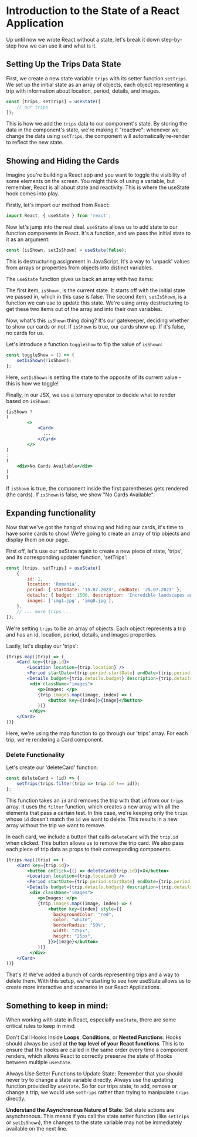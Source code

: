 # Introduction to the State of a React Application

Up until now we wrote React without a state, let's break it down step-by-step how we can use it and what is it.

## Setting Up the Trips Data State

First, we create a new state variable `trips` with its setter function `setTrips`. We set up the initial state as an array of objects, each object representing a trip with information about location, period, details, and images.

```jsx
const [trips, setTrips] = useState([
    // our trips
]);
```

This is how we add the `trips` data to our component's state. By storing the data in the component's state, we're making it "reactive": whenever we change the data using `setTrips`, the component will automatically re-render to reflect the new state.

## Showing and Hiding the Cards

Imagine you're building a React app and you want to toggle the visibility of some elements on the screen. You might think of using a variable, but remember, React is all about state and reactivity. This is where the useState hook comes into play.

Firstly, let's import our method from React:

```jsx
import React, { useState } from 'react';
```

Now let's jump into the real deal. `useState` allows us to add state to our function components in React. It's a function, and we pass the initial state to it as an argument:

```jsx
const [isShown, setIsShown] = useState(false);
```

This is destructuring assignment in JavaScript. It's a way to 'unpack' values from arrays or properties from objects into distinct variables.

The `useState` function gives us back an array with two items:

The first item, `isShown`, is the current state. It starts off with the initial state we passed in, which in this case is false.
The second item, `setIsShown`, is a function we can use to update this state.
We're using array destructuring to get these two items out of the array and into their own variables.

Now, what's this `isShown` thing doing? It's our gatekeeper, deciding whether to show our cards or not. If `isShown` is true, our cards show up. If it's false, no cards for us.

Let's introduce a function `toggleShow` to flip the value of `isShown`:

```jsx
const toggleShow = () => {
    setIsShown(!isShown);
};
```

Here, `setIsShown` is setting the state to the opposite of its current value - this is how we toggle!

Finally, in our JSX, we use a ternary operator to decide what to render based on `isShown`:

```jsx
{isShown ? 
(
        <>
            <Card>
              ...
            </Card>
        </>
)
:
(
    <div>No Cards Available</div>
)
}
```

If `isShown` is true, the component inside the first parentheses gets rendered (the cards). If `isShown` is false, we show "No Cards Available".

## Expanding functionality

Now that we've got the hang of showing and hiding our cards, it's time to have some cards to show! We're going to create an array of trip objects and display them on our page.

First off, let's use our seState again to create a new piece of state, 'trips', and its corresponding updater function, 'setTrips':

```jsx
const [trips, setTrips] = useState([
    {
        id: 1,
        location: 'Romania',
        period: { startDate: '15.07.2023', endDate: '25.07.2023' },
        details: { budget: 1500, description: 'Incredible landscapes and lots of history!' },
        images: ['img1.jpg', 'img8.jpg'],
    },
    // ... more trips ...
]);

```

We're setting `trips` to be an array of objects. Each object represents a trip and has an id, location, period, details, and images properties.

Lastly, let's display our 'trips':

```jsx
{trips.map((trip) => (
    <Card key={trip.id}>
        <Location location={trip.location} />
        <Period startDate={trip.period.startDate} endDate={trip.period.endDate} />
        <Details budget={trip.details.budget} description={trip.details.description} />
         <div className="images">
            <p>Images: </p>
            {trip.images.map((image, index) => (
                <button key={index}>{image}</button>
            ))}
         </div>
    </Card>
))}
```

Here, we're using the map function to go through our 'trips' array. For each trip, we're rendering a Card component.


### Delete Functionality

Let's create our 'deleteCard' function:

```jsx
const deleteCard = (id) => {
    setTrips(trips.filter(trip => trip.id !== id));
};
```

This function takes an `id` and removes the trip with that `id` from our `trips` array. It uses the `filter` function, which creates a new array with all the elements that pass a certain test. In this case, we're keeping only the `trips` whose `id` doesn't match the `id` we want to delete. This results in a new array without the trip we want to remove.

In each card, we include a button that calls `deleteCard` with the `trip.id` when clicked. This button allows us to remove the trip card. We also pass each piece of trip data as props to their corresponding components.

```jsx
{trips.map((trip) => (
    <Card key={trip.id}>
        <button onClick={() => deleteCard(trip.id)}>X</button>
        <Location location={trip.location} />
        <Period startDate={trip.period.startDate} endDate={trip.period.endDate} />
        <Details budget={trip.details.budget} description={trip.details.description} />
         <div className="images">
            <p>Images: </p>
            {trip.images.map((image, index) => (
                <button key={index} style={{
                  backgroundColor: "red",
                  color: "white",
                  borderRadius: "50%",
                  width: "25px",
                  height: "25px",
                }}>{image}</button>
            ))}
         </div>
    </Card>
))}
```

That's it! We've added a bunch of cards representing trips and a way to delete them. With this setup, we're starting to see how useState allows us to create more interactive and scenarios in our React Applications.

## Something to keep in mind:

When working with state in React, especially `useState`, there are some critical rules to keep in mind:

Don't Call Hooks Inside **Loops**, **Conditions**, or **Nested Functions**: Hooks should always be used at **the top level of your React functions**. This is to ensure that the hooks are called in the same order every time a component renders, which allows React to correctly preserve the state of Hooks between multiple `useState`.

Always Use Setter Functions to Update State: Remember that you should never try to change a state variable directly. Always use the updating function provided by `useState`. So for our trips state, to add, remove or change a trip, we would use `setTrips` rather than trying to manipulate `trips` directly.

**Understand the Asynchronous Nature of State**: Set state actions are asynchronous. This means if you call the state setter function (like `setTrips` or `setIsShown`), the changes to the state variable may not be immediately available on the next line.